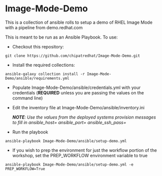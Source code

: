 # Image-Mode-Demo  

This is a collection of ansible rolls to setup a demo of RHEL Image Mode with a pipeline from demo.redhat.com

This is meant to be run as an Ansible Playbook.  To use:

* Checkout this repository:

```text
git clone https://github.com/chipatredhat/Image-Mode-Demo.git
```

* Install the required collections:

```text
ansible-galaxy collection install -r Image-Mode-Demo/ansible/requirements.yml
```

* Populate Image-Mode-Demo/ansible/credentials.yml with your credentials (**REQUIRED** unless you are passing the values on the command line)

* Edit the inventory file at Image-Mode-Demo/ansible/inventory.ini

  ***NOTE**: Use the values from the deployed systems provision messages to fill in ansible_host= ansible_port= ansible_ssh_pass=*
  
* Run the playbook

```text
ansible-playbook Image-Mode-Demo/ansible/setup-demo.yml
```

* If you wish to prep the environment for just the workflow portion of the workshop, set the PREP_WORKFLOW environment variable to true

```text
ansible-playbook Image-Mode-Demo/ansible/setup-demo.yml -e PREP_WORKFLOW=True
```

